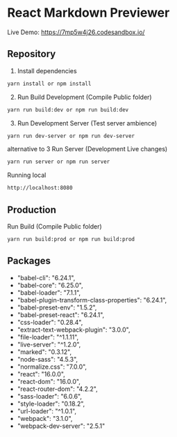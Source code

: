 # React Markdown Previewer

Live Demo: https://7mp5w4j26.codesandbox.io/

## Repository

1. Install dependencies

```bash
yarn install or npm install
```

2. Run Build Development (Compile Public folder)

```bash
yarn run build:dev or npm run build:dev
```

3. Run Development Server (Test server ambience)

```bash
yarn run dev-server or npm run dev-server
```

alternative to 3 Run Server (Development Live changes)

```bash
yarn run server or npm run server
```

Running local

```bash
http://localhost:8080
```

## Production

Run Build (Compile Public folder)

```bash
yarn run build:prod or npm run build:prod
```

## Packages

* "babel-cli": "6.24.1",
* "babel-core": "6.25.0",
* "babel-loader": "7.1.1",
* "babel-plugin-transform-class-properties": "6.24.1",
* "babel-preset-env": "1.5.2",
* "babel-preset-react": "6.24.1",
* "css-loader": "0.28.4",
* "extract-text-webpack-plugin": "3.0.0",
* "file-loader": "^1.1.11",
* "live-server": "^1.2.0",
* "marked": "0.3.12",
* "node-sass": "4.5.3",
* "normalize.css": "7.0.0",
* "react": "16.0.0",
* "react-dom": "16.0.0",
* "react-router-dom": "4.2.2",
* "sass-loader": "6.0.6",
* "style-loader": "0.18.2",
* "url-loader": "^1.0.1",
* "webpack": "3.1.0",
* "webpack-dev-server": "2.5.1"
